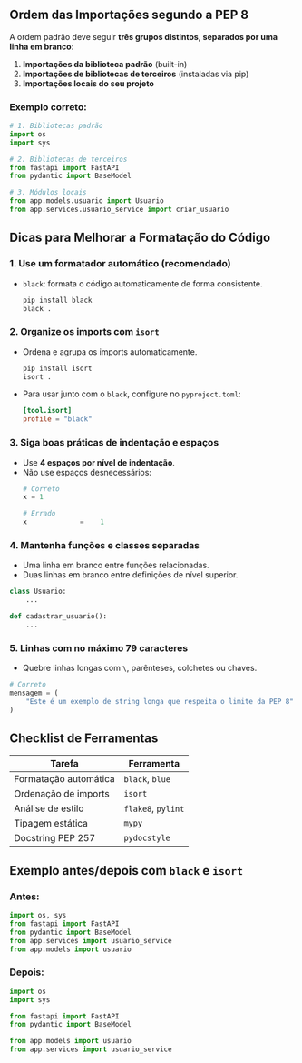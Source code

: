 ## Ordem das Importações segundo a PEP 8

A ordem padrão deve seguir **três grupos distintos**, **separados por uma linha em branco**:
1. **Importações da biblioteca padrão** (built-in)
2. **Importações de bibliotecas de terceiros** (instaladas via pip)
3. **Importações locais do seu projeto**

### Exemplo correto:
```python
# 1. Bibliotecas padrão
import os
import sys

# 2. Bibliotecas de terceiros
from fastapi import FastAPI
from pydantic import BaseModel

# 3. Módulos locais
from app.models.usuario import Usuario
from app.services.usuario_service import criar_usuario
```

## Dicas para Melhorar a Formatação do Código
### 1. Use um formatador automático (recomendado)
* `black`: formata o código automaticamente de forma consistente.
  ```bash
  pip install black
  black .
  ```

### 2. Organize os imports com `isort`
* Ordena e agrupa os imports automaticamente.
  ```bash
  pip install isort
  isort .
  ```

* Para usar junto com o `black`, configure no `pyproject.toml`:
  ```toml
  [tool.isort]
  profile = "black"
  ```

### 3. Siga boas práticas de indentação e espaços
* Use **4 espaços por nível de indentação**.
* Não use espaços desnecessários:
  ```python
  # Correto
  x = 1

  # Errado
  x             =    1
  ```

### 4. Mantenha funções e classes separadas
* Uma linha em branco entre funções relacionadas.
* Duas linhas em branco entre definições de nível superior.
```python
class Usuario:
    ...

def cadastrar_usuario():
    ...
```

### 5. Linhas com no máximo **79 caracteres**
* Quebre linhas longas com `\`, parênteses, colchetes ou chaves.

```python
# Correto
mensagem = (
    "Este é um exemplo de string longa que respeita o limite da PEP 8"
)
```

## Checklist de Ferramentas
| Tarefa                | Ferramenta         |
| --------------------- | ------------------ |
| Formatação automática | `black`, `blue`    |
| Ordenação de imports  | `isort`            |
| Análise de estilo     | `flake8`, `pylint` |
| Tipagem estática      | `mypy`             |
| Docstring PEP 257     | `pydocstyle`       |

## Exemplo antes/depois com `black` e `isort`
### Antes:
```python
import os, sys
from fastapi import FastAPI
from pydantic import BaseModel
from app.services import usuario_service
from app.models import usuario
```

### Depois:
```python
import os
import sys

from fastapi import FastAPI
from pydantic import BaseModel

from app.models import usuario
from app.services import usuario_service
```